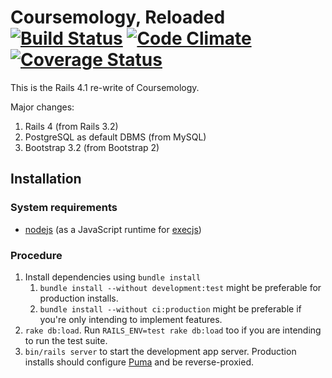 # Coursemology, Reloaded [![Build Status](https://travis-ci.org/Coursemology/coursemology2.svg?branch=master)](https://travis-ci.org/Coursemology/coursemology2) [![Code Climate](https://codeclimate.com/github/Coursemology/coursemology2/badges/gpa.svg)](https://codeclimate.com/github/Coursemology/coursemology2) [![Coverage Status](https://img.shields.io/coveralls/Coursemology/coursemology2.svg)](https://coveralls.io/r/Coursemology/coursemology2)

This is the Rails 4.1 re-write of Coursemology.

Major changes:

 1. Rails 4 (from Rails 3.2)
 2. PostgreSQL as default DBMS (from MySQL)
 3. Bootstrap 3.2 (from Bootstrap 2)

## Installation
### System requirements
 - [nodejs](http://nodejs.org) (as a JavaScript runtime for [execjs](https://github.com/sstephenson/execjs))

### Procedure
 1. Install dependencies using `bundle install`
    1. `bundle install --without development:test` might be preferable for production installs.
    2. `bundle install --without ci:production` might be preferable if you're only intending to
       implement features.
 2. `rake db:load`. Run `RAILS_ENV=test rake db:load` too if you are intending to run the test
    suite.
 3. `bin/rails server` to start the development app server. Production installs should configure
    [Puma](http://puma.io) and be reverse-proxied.
